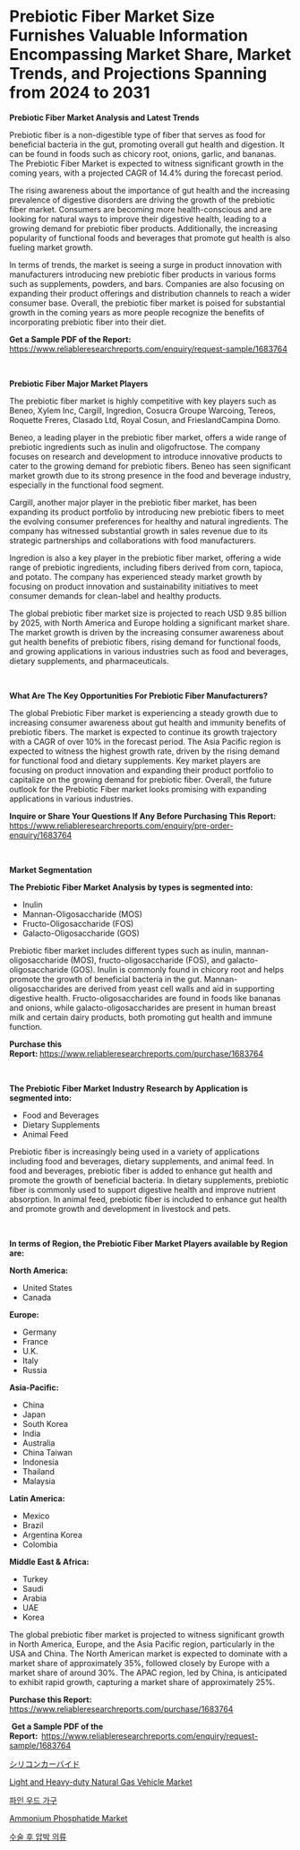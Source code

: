 <p><h1>Prebiotic Fiber Market Size Furnishes Valuable Information Encompassing Market Share, Market Trends, and Projections Spanning from 2024 to 2031</h1></p><p><strong>Prebiotic Fiber Market Analysis and Latest Trends</strong></p>
<p><p>Prebiotic fiber is a non-digestible type of fiber that serves as food for beneficial bacteria in the gut, promoting overall gut health and digestion. It can be found in foods such as chicory root, onions, garlic, and bananas. The Prebiotic Fiber Market is expected to witness significant growth in the coming years, with a projected CAGR of 14.4% during the forecast period. </p><p>The rising awareness about the importance of gut health and the increasing prevalence of digestive disorders are driving the growth of the prebiotic fiber market. Consumers are becoming more health-conscious and are looking for natural ways to improve their digestive health, leading to a growing demand for prebiotic fiber products. Additionally, the increasing popularity of functional foods and beverages that promote gut health is also fueling market growth.</p><p>In terms of trends, the market is seeing a surge in product innovation with manufacturers introducing new prebiotic fiber products in various forms such as supplements, powders, and bars. Companies are also focusing on expanding their product offerings and distribution channels to reach a wider consumer base. Overall, the prebiotic fiber market is poised for substantial growth in the coming years as more people recognize the benefits of incorporating prebiotic fiber into their diet.</p></p>
<p><strong>Get a Sample PDF of the Report:&nbsp;</strong> <a href="https://www.reliableresearchreports.com/enquiry/request-sample/1683764">https://www.reliableresearchreports.com/enquiry/request-sample/1683764</a></p>
<p>&nbsp;</p>
<p><strong>Prebiotic Fiber Major Market Players</strong></p>
<p><p>The prebiotic fiber market is highly competitive with key players such as Beneo, Xylem Inc, Cargill, Ingredion, Cosucra Groupe Warcoing, Tereos, Roquette Freres, Clasado Ltd, Royal Cosun, and FrieslandCampina Domo.</p><p>Beneo, a leading player in the prebiotic fiber market, offers a wide range of prebiotic ingredients such as inulin and oligofructose. The company focuses on research and development to introduce innovative products to cater to the growing demand for prebiotic fibers. Beneo has seen significant market growth due to its strong presence in the food and beverage industry, especially in the functional food segment.</p><p>Cargill, another major player in the prebiotic fiber market, has been expanding its product portfolio by introducing new prebiotic fibers to meet the evolving consumer preferences for healthy and natural ingredients. The company has witnessed substantial growth in sales revenue due to its strategic partnerships and collaborations with food manufacturers.</p><p>Ingredion is also a key player in the prebiotic fiber market, offering a wide range of prebiotic ingredients, including fibers derived from corn, tapioca, and potato. The company has experienced steady market growth by focusing on product innovation and sustainability initiatives to meet consumer demands for clean-label and healthy products.</p><p>The global prebiotic fiber market size is projected to reach USD 9.85 billion by 2025, with North America and Europe holding a significant market share. The market growth is driven by the increasing consumer awareness about gut health benefits of prebiotic fibers, rising demand for functional foods, and growing applications in various industries such as food and beverages, dietary supplements, and pharmaceuticals.</p></p>
<p>&nbsp;</p>
<p><strong>What Are The Key Opportunities For Prebiotic Fiber Manufacturers?</strong></p>
<p><p>The global Prebiotic Fiber market is experiencing a steady growth due to increasing consumer awareness about gut health and immunity benefits of prebiotic fibers. The market is expected to continue its growth trajectory with a CAGR of over 10% in the forecast period. The Asia Pacific region is expected to witness the highest growth rate, driven by the rising demand for functional food and dietary supplements. Key market players are focusing on product innovation and expanding their product portfolio to capitalize on the growing demand for prebiotic fiber. Overall, the future outlook for the Prebiotic Fiber market looks promising with expanding applications in various industries.</p></p>
<p><strong>Inquire or Share Your Questions If Any Before Purchasing This Report:</strong> <a href="https://www.reliableresearchreports.com/enquiry/pre-order-enquiry/1683764">https://www.reliableresearchreports.com/enquiry/pre-order-enquiry/1683764</a></p>
<p>&nbsp;</p>
<p><strong>Market Segmentation</strong></p>
<p><strong>The Prebiotic Fiber Market Analysis by types is segmented into:</strong></p>
<p><ul><li>Inulin</li><li>Mannan-Oligosaccharide (MOS)</li><li>Fructo-Oligosaccharide (FOS)</li><li>Galacto-Oligosaccharide (GOS)</li></ul></p>
<p><p>Prebiotic fiber market includes different types such as inulin, mannan-oligosaccharide (MOS), fructo-oligosaccharide (FOS), and galacto-oligosaccharide (GOS). Inulin is commonly found in chicory root and helps promote the growth of beneficial bacteria in the gut. Mannan-oligosaccharides are derived from yeast cell walls and aid in supporting digestive health. Fructo-oligosaccharides are found in foods like bananas and onions, while galacto-oligosaccharides are present in human breast milk and certain dairy products, both promoting gut health and immune function.</p></p>
<p><strong>Purchase this Report:&nbsp;</strong><a href="https://www.reliableresearchreports.com/purchase/1683764">https://www.reliableresearchreports.com/purchase/1683764</a></p>
<p>&nbsp;</p>
<p><strong>The Prebiotic Fiber Market Industry Research by Application is segmented into:</strong></p>
<p><ul><li>Food and Beverages</li><li>Dietary Supplements</li><li>Animal Feed</li></ul></p>
<p><p>Prebiotic fiber is increasingly being used in a variety of applications including food and beverages, dietary supplements, and animal feed. In food and beverages, prebiotic fiber is added to enhance gut health and promote the growth of beneficial bacteria. In dietary supplements, prebiotic fiber is commonly used to support digestive health and improve nutrient absorption. In animal feed, prebiotic fiber is included to enhance gut health and promote growth and development in livestock and pets.</p></p>
<p>&nbsp;</p>
<p><strong>In terms of Region, the Prebiotic Fiber Market Players available by Region are:</strong></p>
<p>
    <p> <strong> North America: </strong>
        <ul>
            <li>United States</li>
            <li>Canada</li>
        </ul>
        </p> 
    <p> <strong> Europe: </strong>
        <ul>
            <li>Germany</li>
            <li>France</li>
            <li>U.K.</li>
            <li>Italy</li>
            <li>Russia</li>
        </ul>
        </p> 
    <p> <strong> Asia-Pacific: </strong>
        <ul>
            <li>China</li>
            <li>Japan</li>
            <li>South Korea</li>
            <li>India</li>
            <li>Australia</li>
            <li>China Taiwan</li>
            <li>Indonesia</li>
            <li>Thailand</li>
            <li>Malaysia</li>
        </ul>
        </p> 
    <p> <strong> Latin America: </strong>
        <ul>
            <li>Mexico</li>
            <li>Brazil</li>
            <li>Argentina Korea</li>
            <li>Colombia</li>
        </ul>
        </p> 
    <p> <strong> Middle East & Africa: </strong>
        <ul>
            <li>Turkey</li>
            <li>Saudi</li>
            <li>Arabia</li>
            <li>UAE</li>
            <li>Korea</li>
        </ul>
    </p>
    </p>
<p><p>The global prebiotic fiber market is projected to witness significant growth in North America, Europe, and the Asia Pacific region, particularly in the USA and China. The North American market is expected to dominate with a market share of approximately 35%, followed closely by Europe with a market share of around 30%. The APAC region, led by China, is anticipated to exhibit rapid growth, capturing a market share of approximately 25%.</p></p>
<p><strong>Purchase this Report: </strong><a href="https://www.reliableresearchreports.com/purchase/1683764">https://www.reliableresearchreports.com/purchase/1683764</a></p>
<p>&nbsp;<strong>Get a Sample PDF of the Report:&nbsp;&nbsp;</strong><a href="https://www.reliableresearchreports.com/enquiry/request-sample/1683764">https://www.reliableresearchreports.com/enquiry/request-sample/1683764</a></p>
<p><strong></strong></p>
<p><p><a href="https://github.com/avbqbctihcbe2/Market-Research-Report-List-1/blob/main/723898217639.md">シリコンカーバイド</a></p><p><a href="https://issuu.com/reportprime-2/docs/light-and-heavy-duty-natural-gas-vehicle-market-si">Light and Heavy-duty Natural Gas Vehicle Market</a></p><p><a href="https://github.com/hzumrdvas204296/Market-Research-Report-List-1/blob/main/711949916227.md">파인 우드 가구</a></p><p><a href="https://github.com/changoleonlaverguenzanoexiste/Market-Research-Report-List-2/blob/main/ammonium-phosphatide-market.md">Ammonium Phosphatide Market</a></p><p><a href="https://github.com/PhilToryphy7876567/Market-Research-Report-List-1/blob/main/434730516228.md">수술 후 압박 의류</a></p></p>